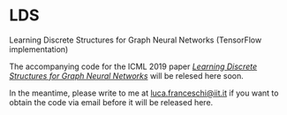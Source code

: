 # LDS
Learning Discrete Structures for Graph Neural Networks (TensorFlow implementation)

The accompanying code for 
the ICML 2019 paper [_Learning Discrete Structures for Graph Neural Networks_](https://arxiv.org/abs/1903.11960) will be relesed here soon.

In the meantime, please write to me at luca.franceschi@iit.it if you want to obtain the code via email before it will be released here.
